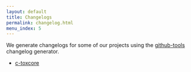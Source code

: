 ```yaml
---
layout: default
title: Changelogs
permalink: changelog.html
menu_index: 5
---
```


We generate changelogs for some of our projects using the
[github-tools](http://github.com/TokTok/github-tools) changelog generator.

-   [c-toxcore](changelog/c-toxcore.html)
